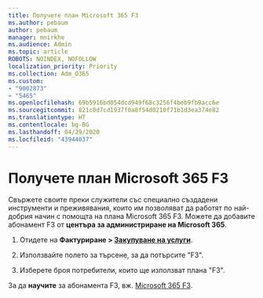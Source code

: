 ```yaml
---
title: Получете план Microsoft 365 F3
ms.author: pebaum
author: pebaum
manager: mnirkhe
ms.audience: Admin
ms.topic: article
ROBOTS: NOINDEX, NOFOLLOW
localization_priority: Priority
ms.collection: Adm_O365
ms.custom:
- "9002873"
- "5465"
ms.openlocfilehash: 69b5916bd054dcd949f68c3256f4beb9fb9acc6e
ms.sourcegitcommit: 821c0d7cd1937f0a8f54d0210f71b1d3ea374e82
ms.translationtype: HT
ms.contentlocale: bg-BG
ms.lasthandoff: 04/29/2020
ms.locfileid: "43944037"
---
```

# <a name="get-the-microsoft-365-f3-plan"></a>Получете план Microsoft 365 F3

Свържете своите преки служители със специално създадени инструменти и преживявания, които им позволяват да работят по най-добрия начин с помощта на плана Microsoft 365 F3. Можете да добавите абонамент F3 от **центъра за администриране на Microsoft 365**.

1. Отидете на **Фактуриране > [Закупуване на услуги](https://go.microsoft.com/fwlink/p/?linkid=868433)**.

2. Използвайте полето за търсене, за да потърсите "F3".

3. Изберете броя потребители, които ще използват плана "F3".

За да **научите** за абонамента F3, вж. [Microsoft 365 F3](https://www.microsoft.com/microsoft-365/microsoft-365-enterprise-f3?activetab=pivot%3aoverviewtab).
